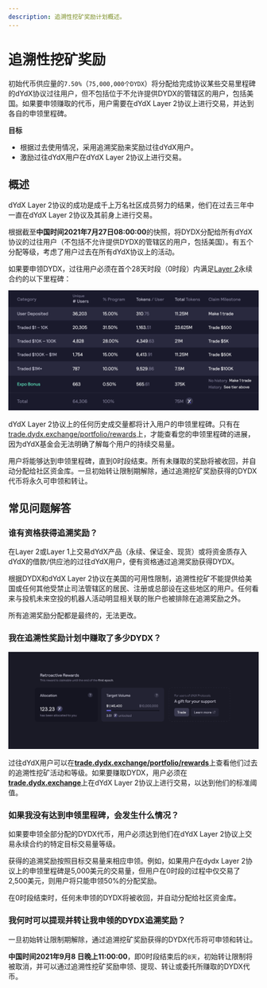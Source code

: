 ```yaml
---
description: 追溯性挖矿奖励计划概述。
---
```


# 追溯性挖矿奖励

初始代币供应量的`7.50%`（`75,000,000个DYDX`）将分配给完成协议某些交易里程碑的dYdX协议过往用户，但不包括位于不允许提供DYDX的管辖区的用户，包括美国。如果要申领赚取的代币，用户需要在dYdX Layer 2协议上进行交易，并达到各自的申领里程碑。

**目标**

* 根据过去使用情况，采用追溯奖励来奖励过往dYdX用户。
* 激励过往dYdX用户在dYdX Layer 2协议上进行交易。

## 概述

dYdX Layer 2协议的成功是成千上万名社区成员努力的结果，他们在过去三年中一直在dYdX Layer 2协议及其前身上进行交易。

根据截至**中国时间2021年7月27日08:00:00**的快照，将DYDX分配给所有dYdX 协议的过往用户（不包括不允许提供DYDX的管辖区的用户，包括美国）。有五个分配等级，考虑了用户过去在所有dYdX协议上的活动。

如果要申领DYDX，过往用户必须在首个28天时段（0时段）内满足[Layer 2](https://trade.dydx.exchange)永续合约的以下里程碑：

![](../.gitbook/assets/buckets.png)

dYdX Layer 2协议上的任何历史成交量都将计入用户的申领里程碑。只有在[trade.dydx.exchange/portfolio/rewards](https://trade.dydx.exchange/portfolio/rewards)上，才能查看您的申领里程碑的进展，因为dYdX基金会无法明确了解每个用户的持续交易量。

用户将能够达到申领里程碑，直到0时段结束。所有未赚取的奖励将被收回，并自动分配给社区资金库。一旦初始转让限制期解除，通过追溯挖矿奖励获得的DYDX代币将永久可申领和转让。

## **常见问题解答**

### **谁有资格获得追溯奖励？**

在Layer 2或Layer 1上交易dYdX产品（永续、保证金、现货）或将资金质存入dYdX的借款/供应池的过往dYdX用户，便有资格通过追溯奖励获得DYDX。

根据DYDX和dYdX Layer 2协议在美国的可用性限制，追溯性挖矿不能提供给美国或任何其他受禁止司法管辖区的居民、注册或总部设在这些地区的用户。任何看来与投机未来空投的机器人活动明显相关联的账户也被排除在追溯奖励之外。

所有追溯奖励分配都是最终的，无法更改。

### 我在追溯性奖励计划中赚取了多少DYDX？

![View claim milestone and progress](<../.gitbook/assets/image (23).png>)

过往dYdX用户可以在[**trade.dydx.exchange/portfolio/rewards**](https://trade.dydx.exchange/portfolio/rewards)上查看他们过去的追溯性挖矿活动和等级。如果要赚取DYDX，用户必须在[**trade.dydx.exchange**](https://trade.dydx.exchange)上在dYdX Layer 2协议上进行交易，以达到他们的标准阈值。

### 如果我没有达到申领里程碑，会发生什么情况？

如果要申领全部分配的DYDX代币，用户必须达到他们在dYdX Layer 2协议上交易永续合约的特定目标交易量等级。

获得的追溯奖励按照目标交易量来相应申领。例如，如果用户在dydx Layer 2协议上的申领里程碑是5,000美元的交易量，但用户在0时段的过程中仅交易了2,500美元，则用户将只能申领50%的分配奖励。

在0时段结束时，任何未申领的DYDX将被收回，并自动分配给社区资金库。

### 我何时可以提现并转让我申领的DYDX追溯奖励？

一旦初始转让限制期解除，通过追溯挖矿奖励获得的DYDX代币将可申领和转让。

**中国时间2021年9月8 日晚上11:00:00**，即0时段结束后的`8天`，初始转让限制将被取消，并可以通过追溯性挖矿奖励申领、提现、转让或委托所赚取的DYDX代币。
